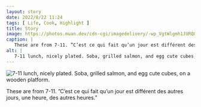 ```yaml
---
layout: story
date: 2022/8/22 11:24
tags: [ Life, Cook, Highlight ]
title: Story
image: https://photos.muan.dev/cdn-cgi/imagedelivery/-wp_VgtWlgmh1JURQ8t1mg/42110ab8-7437-45f4-891b-4293bfb81500/public
caption: |
   These are from 7-11. ”C’est ce qui fait qu’un jour est différent des autres jours, une heure, des autres heures.”
alt: |
   7-11 lunch, nicely plated. Soba, grilled salmon, and egg cute cubes, on a wooden platform.
---
```


![7-11 lunch, nicely plated. Soba, grilled salmon, and egg cute cubes, on a wooden platform.](https://photos.muan.dev/cdn-cgi/imagedelivery/-wp_VgtWlgmh1JURQ8t1mg/42110ab8-7437-45f4-891b-4293bfb81500/public)

These are from 7-11. ”C’est ce qui fait qu’un jour est différent des autres jours, une heure, des autres heures.”
